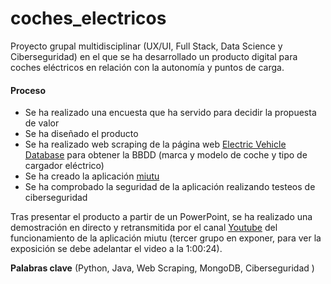 # coches_electricos

Proyecto grupal multidisciplinar (UX/UI, Full Stack, Data Science y Ciberseguridad) en el que se ha desarrollado un producto digital para coches eléctricos en relación con la autonomía y puntos de carga.

#### Proceso

- Se ha realizado una encuesta que ha servido para decidir la propuesta de valor
- Se ha diseñado el producto
- Se ha realizado web scraping de la página web [Electric Vehicle Database](https://ev-database.org/#sort:path~type~order=.rank~number~desc|range-slider-range:prev~next=0~1200|range-slider-acceleration:prev~next=2~23|range-slider-topspeed:prev~next=110~450|range-slider-battery:prev~next=10~200|range-slider-eff:prev~next=100~300|range-slider-fastcharge:prev~next=0~1500|paging:currentPage=0|paging:number=all) para obtener la BBDD (marca y modelo de coche y tipo de cargador eléctrico)
- Se ha creado la aplicación [miutu](https://miutu-front.herokuapp.com/)
- Se ha comprobado la seguridad de la aplicación realizando testeos de ciberseguridad

Tras presentar el producto a partir de un PowerPoint, se ha realizado una demostración en directo y retransmitida por el canal [Youtube](https://www.youtube.com/watch?v=rdZCj-R7MPM) del funcionamiento de la aplicación miutu (tercer grupo en exponer, para ver la exposición se debe adelantar el video a la 1:00:24).

**Palabras clave** (Python, Java, Web Scraping, MongoDB, Ciberseguridad )
